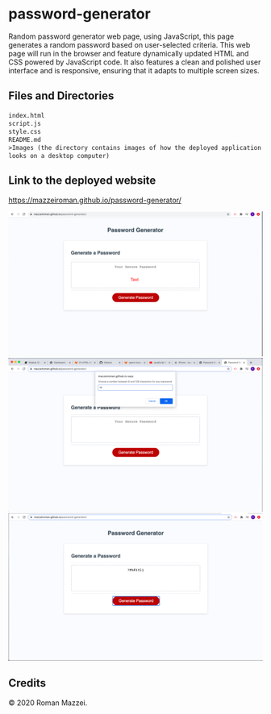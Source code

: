 # password-generator
Random password generator web page, using JavaScript, this page generates a random password based on user-selected criteria. This web page will run in the browser and feature dynamically updated HTML and CSS powered by JavaScript code. It also features a clean and polished user interface and is responsive, ensuring that it adapts to multiple screen sizes.

## Files and Directories

```
index.html
script.js
style.css
README.md
>Images (the directory contains images of how the deployed application looks on a desktop computer)
```

## Link to the deployed website
https://mazzeiroman.github.io/password-generator/

![](Images/First-look.PNG)
![](Images/First-prompt.PNG)
![](Images/generated-password.PNG)

## Credits

© 2020 Roman Mazzei.